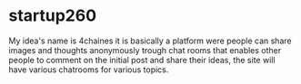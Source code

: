 # startup260
My idea's name is 4chaines it is basically a platform were people can share images and thoughts anonymously trough chat rooms that enables other people to comment on the initial post and share their ideas, the site will have various chatrooms for various topics.
